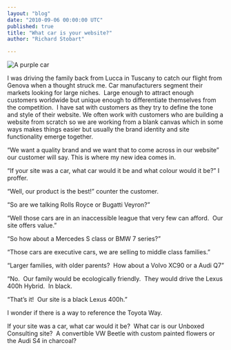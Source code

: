 ```yaml
---
layout: "blog"
date: "2010-09-06 00:00:00 UTC"
published: true
title: "What car is your website?"
author: "Richard Stobart"

---
```


![A purple car](/uploads/Image/iStock_000002901349XSmall.jpg)

I was driving the family back from Lucca in Tuscany to catch our flight from Genova when a thought struck me. Car manufacturers segment their markets looking for large niches. &nbsp;Large enough to attract enough customers worldwide but unique enough to differentiate themselves from the competition. &nbsp;I have sat with customers as they try to define the tone and style of their website. We often work with customers who are building a website from scratch so we are working from a blank canvas which in some ways makes things easier but usually the brand identity and site functionality emerge together.&nbsp;

“We want a quality brand and we want that to come across in our website” our customer will say. This is where my new idea comes in.

“If your site was a car, what car would it be and what colour would it be?” I proffer.&nbsp;

“Well, our product is the best!” counter the customer.

“So are we talking Rolls Royce or Bugatti Veyron?”&nbsp;

“Well those cars are in an inaccessible league that very few can afford. &nbsp;Our site offers value.”

“So how about a Mercedes S class or BMW 7 series?”

“Those cars are executive cars, we are selling to middle class families.”

“Larger families, with older parents? &nbsp;How about a Volvo XC90 or a Audi Q7”

“No. &nbsp;Our family would be ecologically friendly. &nbsp;They would drive the Lexus 400h Hybrid. &nbsp;In black.

“That’s it! &nbsp;Our site is a black Lexus 400h.”

I wonder if there is a way to reference the Toyota Way.&nbsp;

If your site was a car, what car would it be? &nbsp;What car is our Unboxed Consulting site? &nbsp;A convertible VW Beetle with custom painted flowers or the Audi S4 in charcoal?


